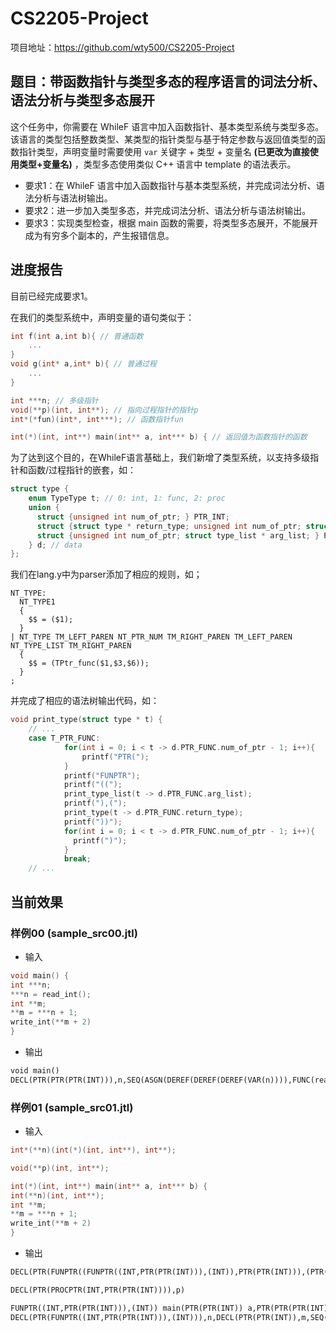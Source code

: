 # CS2205-Project

项目地址：https://github.com/wty500/CS2205-Project

## 题目：带函数指针与类型多态的程序语言的词法分析、语法分析与类型多态展开

这个任务中，你需要在 WhileF 语言中加入函数指针、基本类型系统与类型多态。该语言的类型包括整数类型、某类型的指针类型与基于特定参数与返回值类型的函数指针类型，声明变量时需要使用 `var` 关键字 + 类型 + 变量名 **(已更改为直接使用类型+变量名)** ，类型多态使用类似 C++ 语言中 template 的语法表示。
- 要求1：在 WhileF 语言中加入函数指针与基本类型系统，并完成词法分析、语法分析与语法树输出。
- 要求2：进一步加入类型多态，并完成词法分析、语法分析与语法树输出。
- 要求3：实现类型检查，根据 main 函数的需要，将类型多态展开，不能展开成为有穷多个副本的，产生报错信息。

## 进度报告

目前已经完成要求1。

在我们的类型系统中，声明变量的语句类似于：

```C
int f(int a,int b){ // 普通函数
	...
}
void g(int* a,int* b){ // 普通过程
	...
}

int ***n; // 多级指针
void(**p)(int, int**); // 指向过程指针的指针p
int*(*fun)(int*, int***); // 函数指针fun

int(*)(int, int**) main(int** a, int*** b) { // 返回值为函数指针的函数
```



为了达到这个目的，在WhileF语言基础上，我们新增了类型系统，以支持多级指针和函数/过程指针的嵌套，如：

```c
struct type {
    enum TypeType t; // 0: int, 1: func, 2: proc
    union {
      struct {unsigned int num_of_ptr; } PTR_INT;
      struct {struct type * return_type; unsigned int num_of_ptr; struct type_list * arg_list; } PTR_FUNC;
      struct {unsigned int num_of_ptr; struct type_list * arg_list; } PTR_PROC;
    } d; // data
};
```

我们在lang.y中为parser添加了相应的规则，如；

```
NT_TYPE:
  NT_TYPE1
  {
    $$ = ($1);
  }
| NT_TYPE TM_LEFT_PAREN NT_PTR_NUM TM_RIGHT_PAREN TM_LEFT_PAREN NT_TYPE_LIST TM_RIGHT_PAREN
  {
    $$ = (TPtr_func($1,$3,$6));
  }
;
```

并完成了相应的语法树输出代码，如：

```C
void print_type(struct type * t) {
    // ...
    case T_PTR_FUNC:
            for(int i = 0; i < t -> d.PTR_FUNC.num_of_ptr - 1; i++){
                printf("PTR(");
            }
            printf("FUNPTR");
            printf("((");
            print_type_list(t -> d.PTR_FUNC.arg_list);
            printf("),(");
            print_type(t -> d.PTR_FUNC.return_type);
            printf("))");
            for(int i = 0; i < t -> d.PTR_FUNC.num_of_ptr - 1; i++){
              printf(")");
            }
            break;
    // ...
```

## 当前效果

### 样例00 (sample_src00.jtl)

- 输入

```C
void main() {
int ***n;
***n = read_int();
int **m;
**m = ***n + 1;
write_int(**m + 2)
}
```

- 输出

```lisp
void main()
DECL(PTR(PTR(PTR(INT))),n,SEQ(ASGN(DEREF(DEREF(DEREF(VAR(n)))),FUNC(read_int)),DECL(PTR(PTR(INT)),m,SEQ(ASGN(DEREF(DEREF(VAR(m))),PLUS(DEREF(DEREF(DEREF(VAR(n)))),CONST(1))),PROC(write_int,PLUS(DEREF(DEREF(VAR(m))),CONST(2)))))))
```

  

### 样例01 (sample_src01.jtl)

- 输入

```c
int*(**n)(int(*)(int, int**), int**);

void(**p)(int, int**);

int(*)(int, int**) main(int** a, int*** b) {
int(**n)(int, int**);
int **m;
**m = ***n + 1;
write_int(**m + 2)
}

```

- 输出

```lisp
DECL(PTR(FUNPTR((FUNPTR((INT,PTR(PTR(INT))),(INT)),PTR(PTR(INT))),(PTR(INT)))),n)

DECL(PTR(PROCPTR(INT,PTR(PTR(INT)))),p)

FUNPTR((INT,PTR(PTR(INT))),(INT)) main(PTR(PTR(INT)) a,PTR(PTR(PTR(INT))) b)
DECL(PTR(FUNPTR((INT,PTR(PTR(INT))),(INT))),n,DECL(PTR(PTR(INT)),m,SEQ(ASGN(DEREF(DEREF(VAR(m))),PLUS(DEREF(DEREF(DEREF(VAR(n)))),CONST(1))),PROC(write_int,PLUS(DEREF(DEREF(VAR(m))),CONST(2))))))
```

  
